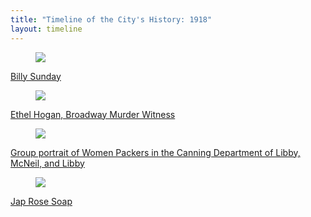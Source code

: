 ```yaml
---
title: "Timeline of the City's History: 1918"
layout: timeline
---
```


<div class="tile is-ancestor">
  <div class="tile is-parent">
    <article class="tile is-child box">
        <a href="/historical/timeline/1918/351" title="Billy Sunday">
            <figure class="image is-128x128">
                <img src="/img/timeline/1918/small/351.jpg">
            </figure>
            <div class="content">
                <p>Billy Sunday</p>
            </div>
        </a>
    </article>
  </div>
  <div class="tile is-parent">
    <article class="tile is-child box">
        <a href="/historical/timeline/1918/96" title="Ethel Hogan, Broadway Murder Witness">
            <figure class="image is-128x128">
                <img src="/img/timeline/1918/small/96.jpg">
            </figure>
            <div class="content">
                <p>Ethel Hogan, Broadway Murder Witness</p>
            </div>    
        </a>
    </article>
  </div>
  <div class="tile is-parent">
    <article class="tile is-child box">
        <a href="/historical/timeline/1918/11" title="Group portrait of Women Packers in the Canning Department of Libby, McNeil, and Libby">
            <figure class="image is-128x128">
                <img src="/img/timeline/1918/small/11.jpg">
            </figure>
            <div class="content">
                <p>Group portrait of Women Packers in the Canning Department of Libby, McNeil, and Libby</p>
            </div>  
        </a>  
    </article>
  </div>
</div>

<div class="tile is-ancestor">
  <div class="tile is-parent">
    <article class="tile is-child box">
        <a href="/historical/timeline/1918/284" title="Jap Rose Soap">
            <figure class="image is-128x128">
                <img src="/img/timeline/1918/small/284.jpg">
            </figure>
            <div class="content">
                <p>Jap Rose Soap</p>
            </div>
        </a>
    </article>
  </div>
</div>
